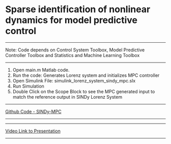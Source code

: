 # Sparse identification of nonlinear dynamics for model predictive control
***
Note: Code depends on Control System Toolbox, Model Predictive Controller Toolbox and Statistics and Machine Learning Toolbox
***
1. Open main.m Matlab code.
2. Run the code: Generates Lorenz system and initializes MPC controller
3. Open Simulink File: simulink_lorenz_system_sindy_mpc.slx
4. Run Simulation
5. Double Click on the Scope Block to see the MPC generated input to match the reference output in SINDy Lorenz System
***
[Github Code - SINDy-MPC](https://github.com/silentkarmi/project_sparse_identification)
***
***
[Video Link to Presentation](https://drive.google.com/file/d/1Svr8VbieC5l61-8BbrJxw_D6fI8DkYLx/view?usp=share_link)
***